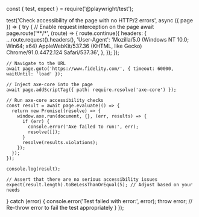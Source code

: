 const { test, expect } = require('@playwright/test');

test('Check accessibility of the page with no HTTP/2 errors', async ({ page }) => {
  try {
    // Enable request interception on the page
    await page.route('**/*', (route) => {
      route.continue({
        headers: {
          ...route.request().headers(),
          'User-Agent': 'Mozilla/5.0 (Windows NT 10.0; Win64; x64) AppleWebKit/537.36 (KHTML, like Gecko) Chrome/91.0.4472.124 Safari/537.36',
        },
      });
    });

    // Navigate to the URL
    await page.goto('https://www.fidelity.com/', { timeout: 60000, waitUntil: 'load' });
    
    // Inject axe-core into the page
    await page.addScriptTag({ path: require.resolve('axe-core') });

    // Run axe-core accessibility checks
    const result = await page.evaluate(() => {
      return new Promise((resolve) => {
        window.axe.run(document, {}, (err, results) => {
          if (err) {
            console.error('Axe failed to run:', err);
            resolve([]);
          }
          resolve(results.violations);
        });
      });
    });

    console.log(result);

    // Assert that there are no serious accessibility issues
    expect(result.length).toBeLessThanOrEqual(5); // Adjust based on your needs
  } catch (error) {
    console.error('Test failed with error:', error);
    throw error; // Re-throw error to fail the test appropriately
  }
});
